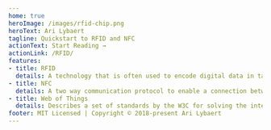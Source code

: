 ```yaml
---
home: true
heroImage: /images/rfid-chip.png
heroText: Ari Lybaert
tagline: Quickstart to RFID and NFC
actionText: Start Reading →
actionLink: /RFID/
features:
- title: RFID
  details: A technology that is often used to encode digital data in tags or smart labels.
- title: NFC
  details: A two way communication protocol to enable a connection between devices or tags.
- title: Web of Things
  details: Describes a set of standards by the W3C for solving the interoperability issues of different Internet of Things (IoT) platforms and application domains.
footer: MIT Licensed | Copyright © 2018-present Ari Lybaert
---
```

